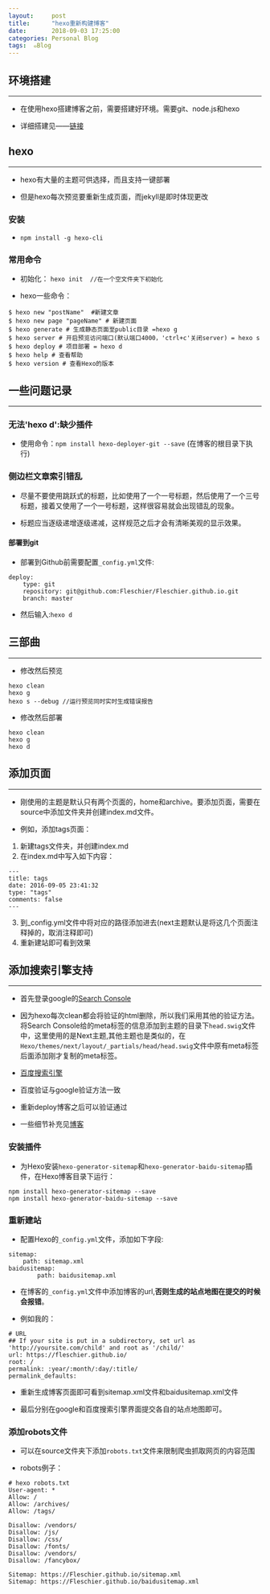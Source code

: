 ```yaml
---
layout:     post
title:      "hexo重新构建博客"
date:       2018-09-03 17:25:00
categories: Personal Blog
tags:  ๑Blog
---
```


## 环境搭建
---

- 在使用hexo搭建博客之前，需要搭建好环境。需要git、node.js和hexo

- 详细搭建见——[链接](https://neveryu.github.io/2016/09/03/hexo-next-one/)

## hexo
---

- hexo有大量的主题可供选择，而且支持一键部署

- 但是hexo每次预览要重新生成页面，而jekyll是即时体现更改

### 安装

- `npm install -g hexo-cli`

### 常用命令

- 初始化： `hexo init  //在一个空文件夹下初始化`

- hexo一些命令：
```
$ hexo new "postName"  #新建文章
$ hexo new page "pageName" # 新建页面
$ hexo generate # 生成静态页面至public目录 =hexo g
$ hexo server # 开启预览访问端口(默认端口4000，'ctrl+c'关闭server) = hexo s
$ hexo deploy # 项目部署 = hexo d
$ hexo help # 查看帮助
$ hexo version # 查看Hexo的版本
```

## 一些问题记录
---

### 无法'hexo d':缺少插件

- 使用命令：`npm install hexo-deployer-git --save` (在博客的根目录下执行)

### 侧边栏文章索引错乱

- 尽量不要使用跳跃式的标题，比如使用了一个一号标题，然后使用了一个三号标题，接着又使用了一个一号标题，这样很容易就会出现错乱的现象。

- 标题应当逐级递增逐级递减，这样规范之后才会有清晰美观的显示效果。

#### 部署到git

- 部署到Github前需要配置`_config.yml`文件:
```
deploy:
	type: git
	repository: git@github.com:Fleschier/Fleschier.github.io.git
	branch: master
```

- 然后输入:`hexo d`

## 三部曲
---

- 修改然后预览
```
hexo clean
hexo g
hexo s --debug //运行预览同时实时生成错误报告
```

- 修改然后部署
```
hexo clean
hexo g
hexo d
```

## 添加页面
---

- 刚使用的主题是默认只有两个页面的，home和archive。要添加页面，需要在source中添加文件夹并创建index.md文件。

- 例如，添加tags页面：

1. 新建tags文件夹，并创建index.md
2. 在index.md中写入如下内容：
```
---
title: tags
date: 2016-09-05 23:41:32
type: "tags"
comments: false
---
```
3. 到_config.yml文件中将对应的路径添加进去(next主题默认是将这几个页面注释掉的，取消注释即可)
4. 重新建站即可看到效果

## 添加搜索引擎支持
---

- 首先登录google的[Search Console](https://www.google.com/webmasters/tools/home?hl=zh-CN)

- 因为hexo每次clean都会将验证的html删除，所以我们采用其他的验证方法。将Search Console给的meta标签的信息添加到主题的目录下`head.swig`文件中，这里使用的是Next主题,其他主题也是类似的，在`Hexo/themes/next/layout/_partials/head/head.swig`文件中原有meta标签后面添加刚才复制的meta标签。

- [百度搜索引擎](https://ziyuan.baidu.com/site/siteadd?siteurl=)

- 百度验证与google验证方法一致

- 重新deploy博客之后可以验证通过

- 一些细节补充见[博客](https://jactor-sue.github.io/how-githubio-blog-can-be-searched-by-google/)


### 安装插件

- 为Hexo安装`hexo-generator-sitemap`和`hexo-generator-baidu-sitemap`插件，在Hexo博客目录下运行：
```
npm install hexo-generator-sitemap --save
npm install hexo-generator-baidu-sitemap --save
```

### 重新建站

- 配置Hexo的`_config.yml`文件，添加如下字段:
```
sitemap:
    path: sitemap.xml
baidusitemap:
		path: baidusitemap.xml
```

- 在博客的`_config.yml`文件中添加博客的url,**否则生成的站点地图在提交的时候会报错**。

- 例如我的：
```
# URL
## If your site is put in a subdirectory, set url as 'http://yoursite.com/child' and root as '/child/'
url: https://fleschier.github.io/
root: /
permalink: :year/:month/:day/:title/
permalink_defaults:
```

- 重新生成博客页面即可看到sitemap.xml文件和baidusitemap.xml文件

- 最后分别在google和百度搜索引擎界面提交各自的站点地图即可。

### 添加robots文件

- 可以在source文件夹下添加`robots.txt`文件来限制爬虫抓取网页的内容范围

- robots例子：
```
# hexo robots.txt
User-agent: *
Allow: /
Allow: /archives/
Allow: /tags/

Disallow: /vendors/
Disallow: /js/
Disallow: /css/
Disallow: /fonts/
Disallow: /vendors/
Disallow: /fancybox/

Sitemap: https://Fleschier.github.io/sitemap.xml
Sitemap: https://Fleschier.github.io/baidusitemap.xml
```
